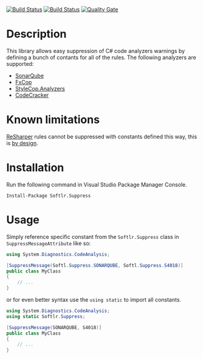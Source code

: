 [![Build Status](https://ci.appveyor.com/api/projects/status/x822m4m7t5mfy63m?svg=true)](https://ci.appveyor.com/project/RaYell/suppress)
[![Build Status](https://travis-ci.org/Softlr/Suppress.svg?branch=develop)](https://travis-ci.org/Softlr/Suppress)
[![Quality Gate](https://sonarcloud.io/api/project_badges/measure?project=softlr.suppress&metric=alert_status)](https://sonarcloud.io/dashboard?id=softlr.suppress)

# Description
This library allows easy suppression of C# code analyzers warnings by defining a bunch of contants for all of the rules. The following analyzers are supported:

* [SonarQube](https://www.sonarqube.org/)
* [FxCop](https://msdn.microsoft.com/en-us/library/bb429476.aspx)
* [StyleCop.Analyzers](https://github.com/DotNetAnalyzers/StyleCopAnalyzers)
* [CodeCracker](https://github.com/code-cracker/code-cracker)

# Known limitations
[ReSharper](https://www.jetbrains.com/resharper/) rules cannot be suppressed with constants defined this way, this is [by design](https://stackoverflow.com/questions/44652818/why-cant-i-use-constants-in-suppressmessage-together-with-resharper).

# Installation
Run the following command in Visual Studio Package Manager Console.
```posh
Install-Package Softlr.Suppress
```

# Usage
Simply reference specific constant from the `Softlr.Suppress` class in `SuppressMessageAttribute` like so:

```csharp
using System.Diagnostics.CodeAnalysis;

[SuppressMessage(Softl.Suppress.SONARQUBE, Softl.Suppress.S4018)]
public class MyClass
{
    // ...
}
```

or for even better syntax use the `using static` to import all constants.

```csharp
using System.Diagnostics.CodeAnalysis;
using static Softlr.Suppress;

[SuppressMessage(SONARQUBE, S4018)]
public class MyClass
{
    // ...
}
```

